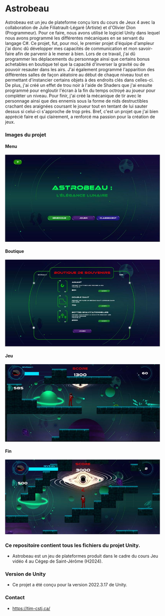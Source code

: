 # Astrobeau #
Astrobeau est un jeu de plateforme conçu lors du cours de Jeux 4 avec la collaboration de Julie Filiatrault-Légaré (Artiste) et d'Olivier Dion (Programmeur). Pour ce faire, nous avons utilisé le logiciel Unity dans lequel nous avons programmé les différentes mécaniques en se servant du langage C#. Ce projet, fut, pour moi, le premier projet d'équipe d'ampleur j'ai donc dû développer mes capacités de communication et mon savoir-faire afin de parvenir à le mener à bien. Lors de ce travail, j'ai dû programmer les déplacements du personnage ainsi que certains bonus achetables en boutique tel que la capacité d'inverser la gravité ou de pouvoir resauter dans les airs. J'ai également programmé l'apparition des différentes salles de façon aléatoire au début de chaque niveau tout en permettant d'instancier certains objets à des endroits clés dans celles-ci. De plus, j'ai créé un effet de trou noir à l'aide de Shaders que j'ai ensuite programmé pour engloutir l'écran à la fin du temps octroyé au joueur pour compléter un niveau. Pour finir, j'ai créé la mécanique de tir avec le personnage ainsi que des ennemis sous la forme de nids destructibles crachant des araignées coursant le joueur tout en tentant de lui sauter dessus si celui-ci s'approche de trop près. Bref, c'est un projet que j'ai bien apprécié faire et qui clairement, a renforcé ma passion pour la création de jeux.

### Images du projet ###
#### Menu ####
![Menu](1728502592024.jpg)
#### Boutique ####
![Boutique](1728502349042.jpg)
#### Jeu ####
![Jeu](1728502330848.jpg)
#### Fin ####
![Fin](1728501081515.jpg)

### Ce repositoire contient tous les fichiers du projet Unity. ###
* Astrobeau est un jeu de plateformes produit dans le cadre du cours Jeu vidéo 4 au Cégep de Saint-Jérôme (H2024).

### Version de Unity ###
* Ce projet a été conçu pour la version 2022.3.17 de Unity.

### Contact ###
* https://tim-cstj.ca/